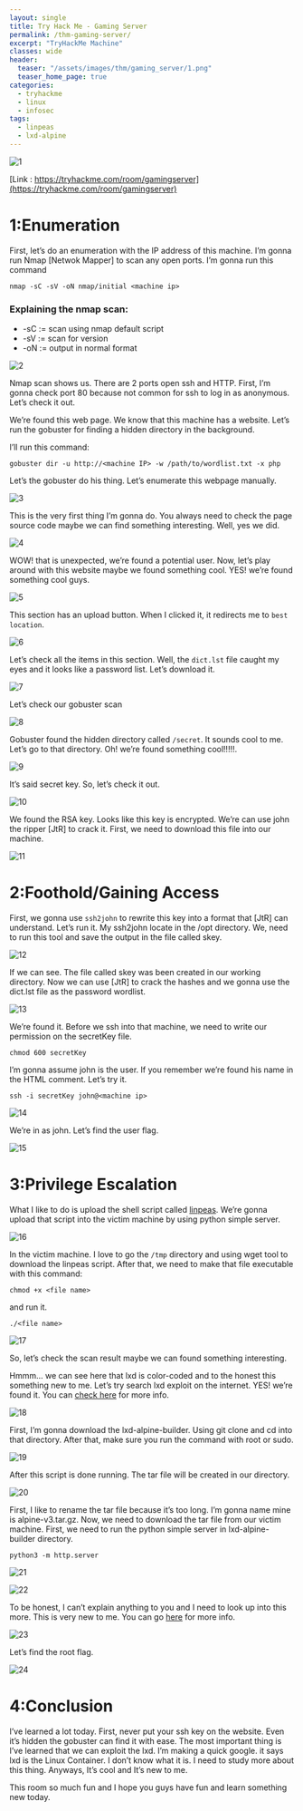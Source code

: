 ```yaml
---
layout: single
title: Try Hack Me - Gaming Server
permalink: /thm-gaming-server/
excerpt: "TryHackMe Machine"
classes: wide
header:
  teaser: "/assets/images/thm/gaming_server/1.png"
  teaser_home_page: true  
categories:
  - tryhackme
  - linux
  - infosec
tags:
  - linpeas
  - lxd-alpine
---
```


![1](/assets/images/thm/gaming_server/1.png)

[Link : https://tryhackme.com/room/gamingserver](https://tryhackme.com/room/gamingserver)

# 1:Enumeration

First, let’s do an enumeration with the IP address of this machine. I’m gonna run Nmap [Netwok Mapper] to scan any open ports. I’m gonna run this command

```
nmap -sC -sV -oN nmap/initial <machine ip>
```

### Explaining the nmap scan:
* -sC	:= scan using nmap default script
* -sV	:= scan for version
* -oN := output in normal format

![2](/assets/images/thm/gaming_server/2.png)

Nmap scan shows us. There are 2 ports open ssh and HTTP. First, I’m gonna check port 80 because not common for ssh to log in as anonymous. Let’s check it out.

We’re found this web page. We know that this machine has a website. Let’s run the gobuster for finding a hidden directory in the background.

I’ll run this command:

```
gobuster dir -u http://<machine IP> -w /path/to/wordlist.txt -x php
```

Let’s the gobuster do his thing. Let’s enumerate this webpage manually.

![3](/assets/images/thm/gaming_server/3.png)

This is the very first thing I’m gonna do. You always need to check the page source code maybe we can find something interesting. Well, yes we did.

![4](/assets/images/thm/gaming_server/4.png)

WOW! that is unexpected, we’re found a potential user. Now, let’s play around with this website maybe we found something cool. YES! we’re found something cool guys.

![5](/assets/images/thm/gaming_server/5.png)

This section has an upload button. When I clicked it, it redirects me to `best location`.

![6](/assets/images/thm/gaming_server/6.png)

Let’s check all the items in this section. Well, the `dict.lst` file caught my eyes and it looks like a password list. Let’s download it.

![7](/assets/images/thm/gaming_server/7.png)

Let’s check our gobuster scan

![8](/assets/images/thm/gaming_server/8.png)

Gobuster found the hidden directory called `/secret`. It sounds cool to me. Let’s go to that directory. Oh! we’re found something cool!!!!!.

![9](/assets/images/thm/gaming_server/9.png)

It’s said secret key. So, let’s check it out.

![10](/assets/images/thm/gaming_server/10.png)

We found the RSA key. Looks like this key is encrypted. We’re can use john the ripper \[JtR] to crack it. First, we need to download this file into our machine.

![11](/assets/images/thm/gaming_server/11.png)

# 2:Foothold/Gaining Access

First, we gonna use `ssh2john` to rewrite this key into a format that \[JtR] can understand. Let’s run it. My ssh2john locate in the /opt directory. We, need to run this tool and save the output in the file called skey.

![12](/assets/images/thm/gaming_server/12.png)

If we can see. The file called skey was been created in our working directory. Now we can use \[JtR] to crack the hashes and we gonna use the dict.lst file as the password wordlist.

![13](/assets/images/thm/gaming_server/13.png)

We’re found it. Before we ssh into that machine, we need to write our permission on the secretKey file.

```
chmod 600 secretKey
```

I’m gonna assume john is the user. If you remember we’re found his name in the HTML comment. Let’s try it.

```
ssh -i secretKey john@<machine ip>
```

![14](/assets/images/thm/gaming_server/14.png)

We’re in as john. Let’s find the user flag.

![15](/assets/images/thm/gaming_server/15.png)

# 3:Privilege Escalation

What I like to do is upload the shell script called [linpeas](https://github.com/carlospolop/privilege-escalation-awesome-scripts-suite/tree/master/linPEAS). We’re gonna upload that script into the victim machine by using python simple server.

![16](/assets/images/thm/gaming_server/16.png)

In the victim machine. I love to go the `/tmp` directory and using wget tool to download the linpeas script. After that, we need to make that file executable with this command:

```
chmod +x <file name>
```
and run it.
```
./<file name>
```

![17](/assets/images/thm/gaming_server/17.png)

So, let’s check the scan result maybe we can found something interesting.

Hmmm… we can see here that lxd is color-coded and to the honest this something new to me. Let’s try search lxd exploit on the internet. YES! we’re found it. You can [check here](https://www.hackingarticles.in/lxd-privilege-escalation/) for more info.

![18](/assets/images/thm/gaming_server/18.png)

First, I’m gonna download the lxd-alpine-builder. Using git clone and cd into that directory. After that, make sure you run the command with root or sudo.

![19](/assets/images/thm/gaming_server/19.png)


After this script is done running. The tar file will be created in our directory.

![20](/assets/images/thm/gaming_server/20.png)

First, I like to rename the tar file because it’s too long. I’m gonna name mine is alpine-v3.tar.gz. Now, we need to download the tar file from our victim machine. First, we need to run the python simple server in lxd-alpine-builder directory.

```
python3 -m http.server
```

![21](/assets/images/thm/gaming_server/21.png)

![22](/assets/images/thm/gaming_server/22.png)


To be honest, I can’t explain anything to you and I need to look up into this more. This is very new to me. You can go [here](https://www.hackingarticles.in/lxd-privilege-escalation/) for more info.

![23](/assets/images/thm/gaming_server/23.png)

Let’s find the root flag.

![24](/assets/images/thm/gaming_server/24.png)

# 4:Conclusion

I’ve learned a lot today. First, never put your ssh key on the website. Even it’s hidden the gobuster can find it with ease. The most important thing is I’ve learned that we can exploit the lxd. I’m making a quick google. it says lxd is the Linux Container. I don’t know what it is. I need to study more about this thing. Anyways, It’s cool and It’s new to me.

This room so much fun and I hope you guys have fun and learn something new today.